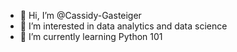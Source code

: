 - 👋 Hi, I’m @Cassidy-Gasteiger
- 👀 I’m interested in data analytics and data science
- 🌱 I’m currently learning Python 101

<!---
Cassidy-Gasteiger/Cassidy-Gasteiger is a ✨ special ✨ repository because its `README.md` (this file) appears on your GitHub profile.
You can click the Preview link to take a look at your changes.
--->
